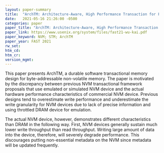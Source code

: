 ```yaml
---
layout: paper-summary
title:  "ArchTM: Architecture-Aware, High Performance Transaction for Persistent Memory"
date:   2021-05-16 21:26:00 -0500
categories: paper
paper_title: "ArchTM: Architecture-Aware, High Performance Transaction for Persistent Memory"
paper_link: https://www.usenix.org/system/files/fast21-wu-kai.pdf
paper_keyword: NVM; STM; ArchTM
paper_year: FAST 2021
rw_set:
htm_cd:
htm_cr:
version_mgmt:
---
```


This paper presents ArchTM, a durable software transactional memory design for byte-addressable non-volatile memory.
The paper is motivated by the discrepancy between previous NVM transactional framework proposals that use emulated or 
simulated NVM device and the actual hardware performance characteristics of commercial NVM device.
Previous designs tend to overestimate write performance and underestimate the write granularity for NVM devices due
to lack of precise information and using throttled DRAM device for emulation.

The actual NVM device, however, demonstrates different characteristics than DRAM in the following way.
First, NVM devices generally sustain much lower write throughput than read throughput. Writing large amount of 
data into the device, therefore, will severely degrade performance.
This discourages putting non-essential metadata on the NVM since metadata will be updated frequently.



